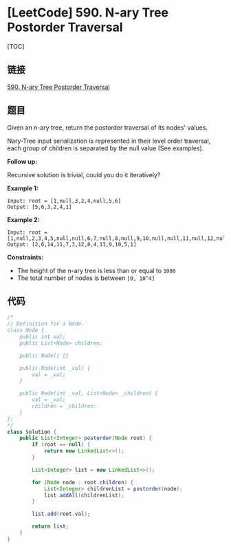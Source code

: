 # [LeetCode] 590. N-ary Tree Postorder Traversal

[TOC]

## 链接

[590. N-ary Tree Postorder Traversal](https://leetcode.com/problems/n-ary-tree-postorder-traversal/)

## 题目

Given an n-ary tree, return the postorder traversal of its nodes' values.

Nary-Tree input serialization is represented in their level order traversal, each group of children is separated by the null value (See examples).

**Follow up:**

Recursive solution is trivial, could you do it iteratively?

**Example 1:**

```text
Input: root = [1,null,3,2,4,null,5,6]
Output: [5,6,3,2,4,1]
```

**Example 2:**

```text
Input: root = [1,null,2,3,4,5,null,null,6,7,null,8,null,9,10,null,null,11,null,12,null,13,null,null,14]
Output: [2,6,14,11,7,3,12,8,4,13,9,10,5,1]
```

**Constraints:**

* The height of the n-ary tree is less than or equal to `1000`
* The total number of nodes is between `[0, 10^4]`

## 代码

```Java
/*
// Definition for a Node.
class Node {
    public int val;
    public List<Node> children;

    public Node() {}

    public Node(int _val) {
        val = _val;
    }

    public Node(int _val, List<Node> _children) {
        val = _val;
        children = _children;
    }
};
*/
class Solution {
    public List<Integer> postorder(Node root) {
        if (root == null) {
            return new LinkedList<>();
        }

        List<Integer> list = new LinkedList<>();

        for (Node node : root.children) {
            List<Integer> childrenList = postorder(node);
            list.addAll(childrenList);
        }

        list.add(root.val);

        return list;
    }
}
```

